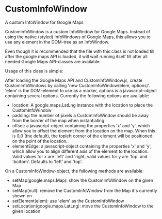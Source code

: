CustomInfoWindow
================

A custom InfoWindow for Google Maps


CustomInfoWindow is a custom InfoWindow for Google Maps. Instead of using the native (styled) InfoWindows of
Google Maps, this allows you to use any element in the DOM-tree as an InfoWindow.

Even though it is recommended that the file with this class is not loaded till after the google maps API is loaded,
it will wait running itself till after all needed Google Maps API-classes are available.

Usage of this class is simple:

After loading the Google Maps API and CustomInfoWindow.js, create CustomInfoWindows by calling
'new CustomInfoWindow(elem, options)'. 'elem' is the DOM-element to use as a marker, options is a javascript-object
containing several options.
Currently the following options are available:
- location: A google.maps.LatLng instance with the location to place the CustomInfoWindow
- padding: the number of pixels a CustomInfoWindow should be away from the border of the map when instantiating
- offset: a javascript-object containing the properties 'x' and 'y', which allow you to offset the element from the
  location on the map. When this is 0,0 (the default), the topleft corner of the element will be positioned on the
  point of the location.
- elementEdge: a javascript-object containing the properties 'x' and 'y', which allow you to align different axis of the
  element to the location. Valid values for x are 'left' and 'right, valid values for y are 'top' and 'bottom'. Defaults
  to 'left' and 'top'.

On a CustomInfoWindow-object, the following methods are available:
- setMap(google.maps.Map): show the CustomInfoWindow on the given Map
- setMap(null): remove the CustomInfoWindow from the Map it's currently shown on
- setElement(elem): use 'elem' as the CustomInfoWindow
- setLocation(google.maps.LatLng): move the CustomInfoWindow to the given location
